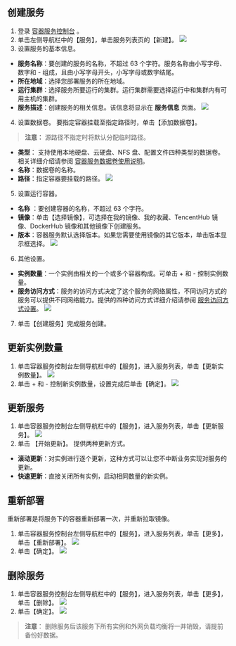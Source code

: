 ## 创建服务
1. 登录 [容器服务控制台](http://console.tce.fsphere.cn/ccs) 。
2. 单击左侧导航栏中的【服务】，单击服务列表页的【新建】。
![](https://mc.qcloudimg.com/static/img/71f5e69fc5a7fcb9e31ed8b09245481f/image.png)
3.  设置服务的基本信息。
 - **服务名称**：要创建的服务的名称，不超过 63 个字符。服务名称由小写字母、数字和 - 组成，且由小写字母开头，小写字母或数字结尾。
 - **所在地域**：选择您部署服务的所在地域。
 - **运行集群**：选择服务所要运行的集群。运行集群需要选择运行中和集群内有可用主机的集群。
 - **服务描述**：创建服务的相关信息。该信息将显示在 **服务信息** 页面。
![](https://mc.qcloudimg.com/static/img/290a099685a1d4ca873dcb862fb5af1b/image.png)
4. 设置数据卷。
要指定容器挂载至指定路径时，单击【添加数据卷】。
>**注意：**
>源路径不指定时将默认分配临时路径。

 - **类型**： 支持使用本地硬盘、云硬盘、NFS 盘、配置文件四种类型的数据卷。相关详细介绍请参阅 [容器服务数据卷使用说明](http://tce.fsphere.cn/document/product/457/9112#.E5.AE.B9.E5.99.A8.E6.9C.8D.E5.8A.A1.E6.95.B0.E6.8D.AE.E5.8D.B7.E4.BD.BF.E7.94.A8.E8.AF.B4.E6.98.8E)。
 - **名称**：数据卷的名称。
 - **路径**：指定容器要挂载的路径。
 ![](https://mc.qcloudimg.com/static/img/2f3c75de6cb710e4163ff8c468a7e287/image.png)
5. 设置运行容器。
 - **名称** ：要创建容器的名称，不超过 63 个字符。
 - **镜像**：单击【选择镜像】，可选择在我的镜像、我的收藏、TencentHub 镜像、DockerHub 镜像和其他镜像下创建服务。
 - **版本**：容器服务默认选择版本。如果您需要使用镜像的其它版本，单击版本显示框选择。
![](https://mc.qcloudimg.com/static/img/320fb05512b5d3d1b4c8b8e48c60cb75/image.png)
6. 其他设置。
 -  **实例数量**：一个实例由相关的一个或多个容器构成。可单击 + 和 - 控制实例数量。
 -  **服务访问方式**：服务的访问方式决定了这个服务的网络属性，不同访问方式的服务可以提供不同网络能力。提供的四种访问方式详细介绍请参阅 [服务访问方式设置](http://tce.fsphere.cn/document/product/457/9098)。
![](https://mc.qcloudimg.com/static/img/20a878637084281eb9f42e1d9878e6f4/image.png)
7. 单击【创建服务】完成服务创建。

## 更新实例数量
1. 单击容器服务控制台左侧导航栏中的【服务】，进入服务列表，单击【更新实例数量】。
![](https://mc.qcloudimg.com/static/img/1c4c201e5e81a8b07ef347119150c380/image.png)
2. 单击 + 和 - 控制新实例数量，设置完成后单击【确定】。
![](https://mc.qcloudimg.com/static/img/a39aeaaeba2870606e610723b6fb5ddc/image.png)

## 更新服务
1. 单击容器服务控制台左侧导航栏中的【服务】，进入服务列表，单击【更新服务】。
![](https://mc.qcloudimg.com/static/img/053cf5dcc9540e6a59f479a1e46fadba/image.png)
2. 单击 【开始更新】。
提供两种更新方式。
 -  **滚动更新**：对实例进行逐个更新，这种方式可以让您不中断业务实现对服务的更新。
 -  **快速更新**：直接关闭所有实例，启动相同数量的新实例。
 
## 重新部署
重新部署是将服务下的容器重新部署一次，并重新拉取镜像。
1. 单击容器服务控制台左侧导航栏中的【服务】，进入服务列表，单击【更多】，单击【重新部署】。
![](https://mc.qcloudimg.com/static/img/377fa0a76b9f1523919234f607a44484/image.png)
2. 单击【确定】。
![](https://mc.qcloudimg.com/static/img/1132a05be3cb4258cee3c591bdc50111/image.png)

## 删除服务
1. 单击容器服务控制台左侧导航栏中的【服务】，进入服务列表，单击【更多】，单击【删除】。
![](https://mc.qcloudimg.com/static/img/a64421d525fba54880bb606328666416/image.png)
2. 单击【确定】。
![](https://mc.qcloudimg.com/static/img/1d0620fad4e3dac9e2bdce13b87d98d0/image.png)
>**注意**：
>删除服务后该服务下所有实例和外网负载均衡将一并销毁，请提前备份好数据。



